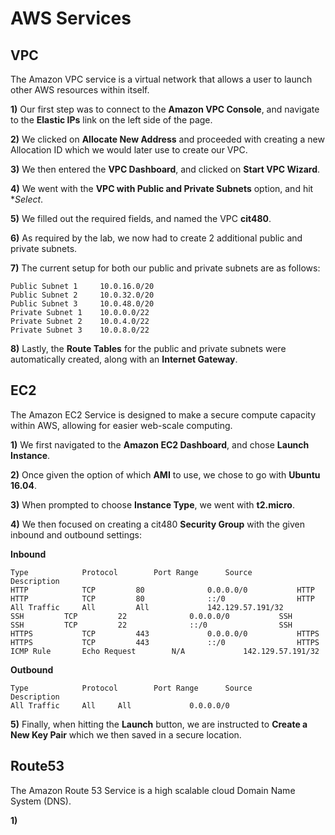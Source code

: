 # AWS Services #

## VPC ##
The Amazon VPC service is a virtual network that allows a user to launch other AWS resources within itself.

**1)** Our first step was to connect to the **Amazon VPC Console**, and navigate to the **Elastic IPs** link on the left side of the page.

**2)** We clicked on **Allocate New Address** and proceeded with creating a new Allocation ID which we would later use to create our VPC.

**3)** We then entered the **VPC Dashboard**, and clicked on **Start VPC Wizard**.

**4)** We went with the **VPC with Public and Private Subnets** option, and hit **Select*.

**5)** We filled out the required fields, and named the VPC **cit480**.

**6)** As required by the lab, we now had to create 2 additional public and private subnets. 

**7)** The current setup for both our public and private subnets are as follows:

	Public Subnet 1		10.0.16.0/20
	Public Subnet 2		10.0.32.0/20
	Public Subnet 3		10.0.48.0/20
	Private Subnet 1	10.0.0.0/22
	Private Subnet 2	10.0.4.0/22
	Private Subnet 3	10.0.8.0/22

**8)** Lastly, the **Route Tables** for the public and private subnets were automatically created, along with an **Internet Gateway**.
## EC2 ##
The Amazon EC2 Service is designed to make a secure compute capacity within AWS, allowing for easier web-scale computing.

**1)** We first navigated to the **Amazon EC2 Dashboard**, and chose **Launch Instance**.

**2)** Once given the option of which **AMI** to use, we chose to go with **Ubuntu 16.04**.

**3)** When prompted to choose **Instance Type**, we went with **t2.micro**.

**4)** We then focused on creating a cit480 **Security Group** with the given inbound and outbound settings:

**Inbound**

	Type			Protocol		Port Range		Source				Description
	HTTP			TCP			80				0.0.0.0/0			HTTP
	HTTP			TCP			80				::/0				HTTP
	All Traffic		All			All				142.129.57.191/32
	SSH			TCP			22				0.0.0.0/0			SSH
	SSH			TCP			22				::/0				SSH
	HTTPS			TCP			443				0.0.0.0/0			HTTPS
	HTTPS			TCP			443				::/0				HTTPS
	ICMP Rule		Echo Request		N/A				142.129.57.191/32

**Outbound**

	Type			Protocol		Port Range		Source				Description
	All Traffic		All		All				0.0.0.0/0

**5)** Finally, when hitting the **Launch** button, we are instructed to **Create a New Key Pair** which we then saved in a secure location.
## Route53 ##
The Amazon Route 53 Service is a high scalable cloud Domain Name System (DNS).

**1)** 
